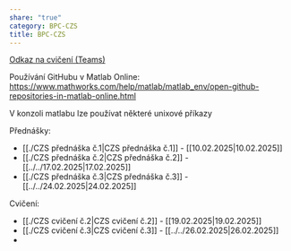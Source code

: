 ```yaml
---
share: "true"
category: BPC-CZS
title: BPC-CZS
---
```


[Odkaz na cvičení (Teams)](https://teams.microsoft.com/l/channel/19%3AT2p9O1Mwwp40Dw6D5qgdJQ9niIZXVV9lk3EUD_LB3SE1%40thread.tacv2/?groupId=34acca3d-cca5-4a1a-8284-d1a6886683cf&tenantId=c63ce729-ca17-4e52-aa2d-96b79489a542)

Používání GitHubu v Matlab Online:
https://www.mathworks.com/help/matlab/matlab_env/open-github-repositories-in-matlab-online.html

V konzoli matlabu lze používat některé unixové příkazy

Přednášky:

- [[./CZS přednáška č.1|CZS přednáška č.1]] - [[10.02.2025|10.02.2025]]
- [[./CZS přednáška č.2|CZS přednáška č.2]] - [[../../17.02.2025|17.02.2025]]
- [[./CZS přednáška č.3|CZS přednáška č.3]] - [[../../24.02.2025|24.02.2025]]

Cvičení:

- [[./CZS cvičení č.2|CZS cvičení č.2]] - [[19.02.2025|19.02.2025]]
- [[./CZS cvičení č.3|CZS cvičení č.3]] - [[../../26.02.2025|26.02.2025]]
- 